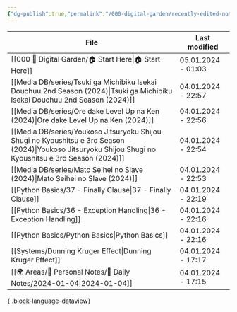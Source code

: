 ```yaml
---
{"dg-publish":true,"permalink":"/000-digital-garden/recently-edited-notes/","dgPassFrontmatter":true,"noteIcon":"3","created":"2023-12-14T09:05:52.599+05:30","updated":"2023-12-14T09:12:44.868+05:30"}
---
```


| File                                                                                                                                                        | Last modified      |
| ----------------------------------------------------------------------------------------------------------------------------------------------------------- | ------------------ |
| [[000 🏡 Digital Garden/🏠 Start Here\|🏠 Start Here]]                                                                                                   | 05.01.2024 - 01:03 |
| [[Media DB/series/Tsuki ga Michibiku Isekai Douchuu 2nd Season (2024)\|Tsuki ga Michibiku Isekai Douchuu 2nd Season (2024)]]                             | 04.01.2024 - 22:57 |
| [[Media DB/series/Ore dake Level Up na Ken (2024)\|Ore dake Level Up na Ken (2024)]]                                                                     | 04.01.2024 - 22:56 |
| [[Media DB/series/Youkoso Jitsuryoku Shijou Shugi no Kyoushitsu e 3rd Season (2024)\|Youkoso Jitsuryoku Shijou Shugi no Kyoushitsu e 3rd Season (2024)]] | 04.01.2024 - 22:54 |
| [[Media DB/series/Mato Seihei no Slave (2024)\|Mato Seihei no Slave (2024)]]                                                                             | 04.01.2024 - 22:53 |
| [[Python Basics/37 - Finally Clause\|37 - Finally Clause]]                                                                                               | 04.01.2024 - 22:19 |
| [[Python Basics/36 - Exception Handling\|36 - Exception Handling]]                                                                                       | 04.01.2024 - 22:16 |
| [[Python Basics/Python Basics\|Python Basics]]                                                                                                           | 04.01.2024 - 22:16 |
| [[Systems/Dunning Kruger Effect\|Dunning Kruger Effect]]                                                                                                 | 04.01.2024 - 17:17 |
| [[🌍 Areas/📧 Personal Notes/📓 Daily Notes/2024-01-04\|2024-01-04]]                                                                                     | 04.01.2024 - 17:15 |

{ .block-language-dataview}